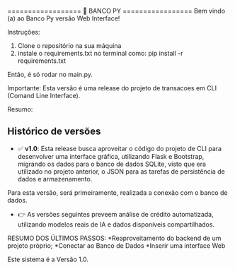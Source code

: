 ================== 🏦 BANCO PY =================
Bem vindo (a) ao Banco Py versão Web Interface!

Instruções:
1. Clone o repositório na sua máquina
2. instale o requirements.txt no terminal como:
pip install -r requirements.txt

Então, é só rodar no main.py.

Importante:
Esta versão é uma release do projeto de transacoes em CLI (Comand Line Interface).

Resumo:
## Histórico de versões

- ✅ **v1.0**: Esta release busca aproveitar o código do projeto de CLI para desenvolver uma interface gráfica, utilizando Flask e Bootstrap, migrando os dados para o banco de dados SQLite, visto que era utilizado no projeto anterior, o JSON para as tarefas de persistência de dados e armazenamento.

Para esta versão, será primeiramente, realizada a conexão com o banco de dados.

- 👉 As versões seguintes preveem análise de crédito automatizada, utilizando modelos reais de IA e dados disponíveis compartilhados.

RESUMO DOS ÚLTIMOS PASSOS:
*Reaproveitamento do backend de um projeto próprio;
*Conectar ao Banco de Dados
*Inserir uma interface Web

Este sistema é a Versão 1.0.
